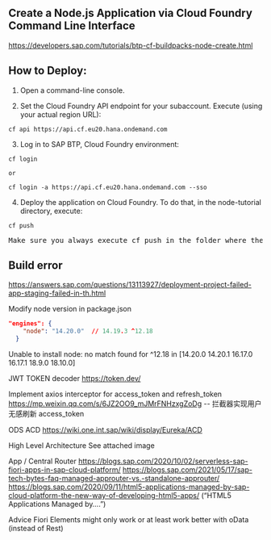 ## Create a Node.js Application via Cloud Foundry Command Line Interface

https://developers.sap.com/tutorials/btp-cf-buildpacks-node-create.html

## How to Deploy:

1. Open a command-line console.

2. Set the Cloud Foundry API endpoint for your subaccount. Execute (using your actual region URL):

```
cf api https://api.cf.eu20.hana.ondemand.com
```

3. Log in to SAP BTP, Cloud Foundry environment:

```
cf login

or

cf login -a https://api.cf.eu20.hana.ondemand.com --sso
```

4. Deploy the application on Cloud Foundry. To do that, in the node-tutorial directory, execute:

```
cf push
```

<pre>
Make sure you always execute cf push in the folder where the manifest.yml file is located! In this case, that’s node-tutorial.
</pre>

## Build error

https://answers.sap.com/questions/13113927/deployment-project-failed-app-staging-failed-in-th.html

Modify node version in package.json

```json
"engines": {
    "node": "14.20.0"  // 14.19.3 ^12.18
  }
```

Unable to install node: no match found for ^12.18 in [14.20.0 14.20.1 16.17.0 16.17.1 18.9.0 18.10.0]

JWT TOKEN decoder
https://token.dev/

Implement axios interceptor for access_token and refresh_token
https://mp.weixin.qq.com/s/6JZ2OO9_mJMrFNHzxgZoDg -- 拦截器实现用户无感刷新 access_token

ODS ACD
https://wiki.one.int.sap/wiki/display/Eureka/ACD

High Level Architecture
See attached image

App / Central Router
https://blogs.sap.com/2020/10/02/serverless-sap-fiori-apps-in-sap-cloud-platform/
https://blogs.sap.com/2021/05/17/sap-tech-bytes-faq-managed-approuter-vs.-standalone-approuter/
https://blogs.sap.com/2020/09/11/html5-applications-managed-by-sap-cloud-platform-the-new-way-of-developing-html5-apps/ (“HTML5 Applications Managed by….”)

Advice
Fiori Elements might only work or at least work better with oData (instead of Rest)
